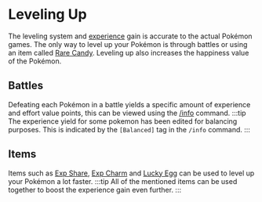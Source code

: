 # Leveling Up

The leveling system and [experience](https://bulbapedia.bulbagarden.net/wiki/Experience) gain is accurate to the actual Pokémon games. The only way to level up your Pokémon is through battles or using an item called [Rare Candy](https://bulbapedia.bulbagarden.net/wiki/Rare_Candy). Leveling up also increases the happiness value of the Pokémon.

## Battles

Defeating each Pokémon in a battle yields a specific amount of experience and effort value points, this can be viewed using the [/info](/commands/info.html) command.
:::tip
The experience yield for some pokemon has been edited for balancing purposes. This is indicated by the `[Balanced]` tag in the `/info` command.
:::

## Items

Items such as [Exp Share](https://bulbapedia.bulbagarden.net/wiki/Exp._Share), [Exp Charm](https://bulbapedia.bulbagarden.net/wiki/Exp._Charm) and [Lucky Egg](https://bulbapedia.bulbagarden.net/wiki/Lucky_Egg) can be used to level up your Pokémon a lot faster.
:::tip
All of the mentioned items can be used together to boost the experience gain even further.
:::